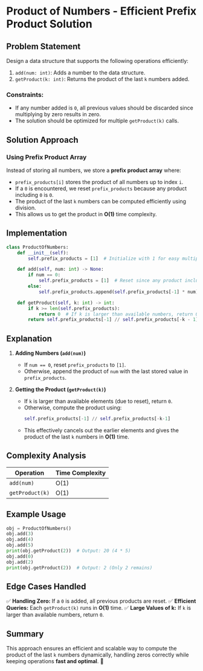 # Product of Numbers - Efficient Prefix Product Solution

## Problem Statement
Design a data structure that supports the following operations efficiently:
1. `add(num: int)`: Adds a number to the data structure.
2. `getProduct(k: int)`: Returns the product of the last `k` numbers added.

### Constraints:
- If any number added is `0`, all previous values should be discarded since multiplying by zero results in zero.
- The solution should be optimized for multiple `getProduct(k)` calls.

## Solution Approach
### **Using Prefix Product Array**
Instead of storing all numbers, we store a **prefix product array** where:
- `prefix_products[i]` stores the product of all numbers up to index `i`.
- If a `0` is encountered, we reset `prefix_products` because any product including `0` is `0`.
- The product of the last `k` numbers can be computed efficiently using division.
- This allows us to get the product in **O(1)** time complexity.

## Implementation
```python
class ProductOfNumbers:
    def __init__(self):
        self.prefix_products = [1]  # Initialize with 1 for easy multiplication

    def add(self, num: int) -> None:
        if num == 0:
            self.prefix_products = [1]  # Reset since any product including 0 is 0
        else:
            self.prefix_products.append(self.prefix_products[-1] * num)

    def getProduct(self, k: int) -> int:
        if k >= len(self.prefix_products):
            return 0  # If k is larger than available numbers, return 0
        return self.prefix_products[-1] // self.prefix_products[-k - 1]
```

## Explanation
1. **Adding Numbers (`add(num)`)**
   - If `num == 0`, reset `prefix_products` to `[1]`.
   - Otherwise, append the product of `num` with the last stored value in `prefix_products`.

2. **Getting the Product (`getProduct(k)`)**
   - If `k` is larger than available elements (due to reset), return `0`.
   - Otherwise, compute the product using:
     ```python
     self.prefix_products[-1] // self.prefix_products[-k-1]
     ```
   - This effectively cancels out the earlier elements and gives the product of the last `k` numbers in **O(1)** time.

## Complexity Analysis
| Operation | Time Complexity |
|-----------|----------------|
| `add(num)` | O(1) |
| `getProduct(k)` | O(1) |

## Example Usage
```python
obj = ProductOfNumbers()
obj.add(3)
obj.add(4)
obj.add(5)
print(obj.getProduct(2))  # Output: 20 (4 * 5)
obj.add(0)
obj.add(2)
print(obj.getProduct(2))  # Output: 2 (Only 2 remains)
```

## Edge Cases Handled
✅ **Handling Zero:** If a `0` is added, all previous products are reset.
✅ **Efficient Queries:** Each `getProduct(k)` runs in **O(1)** time.
✅ **Large Values of k:** If `k` is larger than available numbers, return `0`.

## Summary
This approach ensures an efficient and scalable way to compute the product of the last `k` numbers dynamically, handling zeros correctly while keeping operations **fast and optimal**. 🚀
